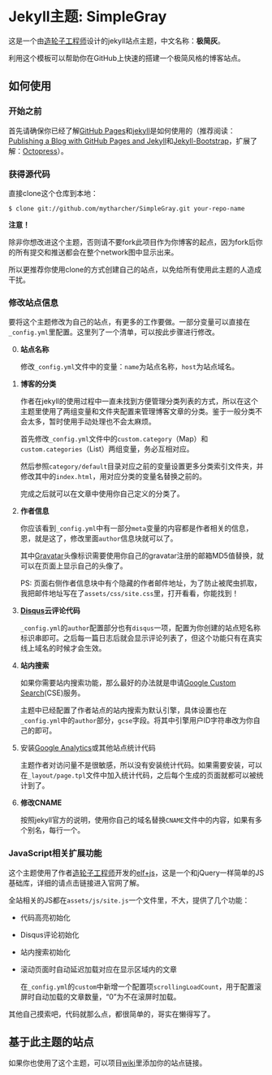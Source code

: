 Jekyll主题: SimpleGray
======

这是一个由[造轮子工程师][]设计的jekyll站点主题，中文名称：**极简灰**。

利用这个模板可以帮助你在GitHub上快速的搭建一个极简风格的博客站点。

## 如何使用

### 开始之前

首先请确保你已经了解[GitHub Pages](http://pages.github.com/)和[jekyll](github.com/mojombo/jekyll)是如何使用的（推荐阅读：[Publishing a Blog with GitHub Pages and Jekyll](http://blog.envylabs.com/2009/08/publishing-a-blog-with-github-pages-and-jekyll/)和[Jekyll-Bootstrap](http://jekyllbootstrap.com/)，扩展了解：[Octopress](http://octopress.org/)）。

### 获得源代码

直接clone这个仓库到本地：

	$ clone git://github.com/mytharcher/SimpleGray.git your-repo-name

**注意！**

除非你想改进这个主题，否则请不要fork此项目作为你博客的起点，因为fork后你的所有提交和推送都会在整个network图中显示出来。

所以更推荐你使用clone的方式创建自己的站点，以免给所有使用此主题的人造成干扰。

### 修改站点信息

要将这个主题修改为自己的站点，有更多的工作要做。一部分变量可以直接在`_config.yml`里配置。这里列了一个清单，可以按此步骤进行修改。

0.	**站点名称**
	
	修改`_config.yml`文件中的变量：`name`为站点名称，`host`为站点域名。

0.	**博客的分类**
	
	作者在jekyll的使用过程中一直未找到方便管理分类列表的方式，所以在这个主题里使用了两组变量和文件夹配置来管理博客文章的分类。鉴于一般分类不会太多，暂时使用手动处理也不会太麻烦。

	首先修改`_config.yml`文件中的`custom.category`（Map）和`custom.categories`（List）两组变量，务必互相对应。

	然后参照`category/default`目录对应之前的变量设置更多分类索引文件夹，并修改其中的`index.html`，用对应分类的变量名替换之前的。

	完成之后就可以在文章中使用你自己定义的分类了。

0.	**作者信息**
	
	你应该看到`_config.yml`中有一部分`meta`变量的内容都是作者相关的信息，恩，就是这了，修改里面`author`信息块就可以了。

	其中[Gravatar][]头像标识需要使用你自己的gravatar注册的邮箱MD5值替换，就可以在页面上显示自己的头像了。

	PS: 页面右侧作者信息块中有个隐藏的作者邮件地址，为了防止被爬虫抓取，我把邮件地址写在了`assets/css/site.css`里，打开看看，你能找到！

0.	**[Disqus][]云评论代码**
	
	`_config.yml`的`author`配置部分也有`disqus`一项，配置为你创建的站点短名称标识串即可。之后每一篇日志后就会显示评论列表了，但这个功能只有在真实线上域名的时候才会生效。

0.	**站内搜索**

	如果你需要站内搜索功能，那么最好的办法就是申请[Google Custom Search][](CSE)服务。

	主题中已经配置了作者站点的站内搜索为默认引擎，具体设置也在`_config.yml`中的`author`部分，`gcse`字段。将其中引擎用户ID字符串改为你自己的即可。

0.	安装[Google Analytics][]或其他站点统计代码
	
	主题作者对访问量不是很敏感，所以没有安装统计代码。如果需要安装，可以在`_layout/page.tpl`文件中加入统计代码，之后每个生成的页面就都可以被统计到了。

0.	**修改CNAME**

	按照jekyll官方的说明，使用你自己的域名替换`CNAME`文件中的内容，如果有多个别名，每行一个。

### JavaScript相关扩展功能

这个主题使用了作者[造轮子工程师][]开发的[elf+js][]，这是一个和jQuery一样简单的JS基础库，详细的请点击链接进入官网了解。

全站相关的JS都在`assets/js/site.js`一个文件里，不大，提供了几个功能：

*	代码高亮初始化
	
*	Disqus评论初始化
	
*	站内搜索初始化
	
*	滚动页面时自动延迟加载对应在显示区域内的文章
	
	在`_config.yml`的`custom`中新增一个配置项`scrollingLoadCount`，用于配置滚屏时自动加载的文章数量，“0”为不在滚屏时加载。

其他自己摸索吧，代码就那么点，都很简单的，哥实在懒得写了。

## 基于此主题的站点

如果你也使用了这个主题，可以项目[wiki](https://github.com/mytharcher/SimpleGray/wiki)里添加你的站点链接。

[Disqus]: http://www.disqus.com/
[elf+js]: http://elfjs.com/
[Google Analytics]: http://www.google.com/analytics/
[Google Custom Search]: http://www.google.com/cse/
[Gravatar]: http://gravatar.com/
[造轮子工程师]: https://github.com/mytharcher


